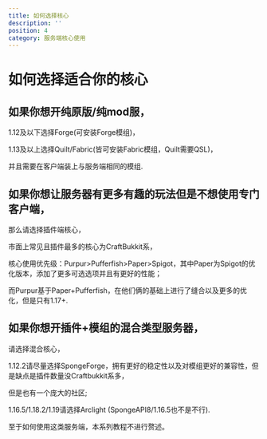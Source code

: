 ```yaml
---
title: 如何选择核心
description: ''
position: 4
category: 服务端核心使用
---
```


# 如何选择适合你的核心

## 如果你想开纯原版/纯mod服，

1.12及以下选择Forge(可安装Forge模组)，

1.13及以上选择Quilt/Fabric(皆可安装Fabric模组，Quilt需要QSL)，

并且需要在客户端装上与服务端相同的模组.

## 如果你想让服务器有更多有趣的玩法但是不想使用专门客户端，

那么请选择插件端核心，

市面上常见且插件最多的核心为CraftBukkit系，

核心使用优先级：Purpur>Pufferfish>Paper>Spigot，其中Paper为Spigot的优化版本，添加了更多可选选项并且有更好的性能；

而Purpur基于Paper+Pufferfish，在他们俩的基础上进行了缝合以及更多的优化，但是只有1.17+.

## 如果你想开插件+模组的混合类型服务器，

请选择混合核心，

1.12.2请尽量选择SpongeForge，拥有更好的稳定性以及对模组更好的兼容性，但是缺点是插件数量没Craftbukkit系多，

但是也有一个庞大的社区;

1.16.5/1.18.2/1.19请选择Arclight (SpongeAPI8/1.16.5也不是不行).

至于如何使用这类服务端，本系列教程不进行赘述。